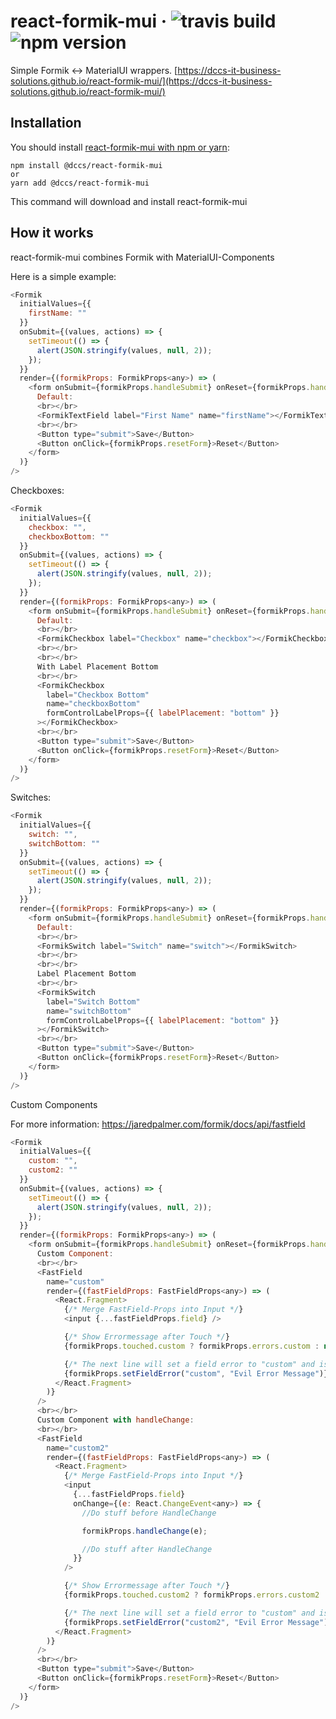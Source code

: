 # react-formik-mui &middot; ![travis build](https://img.shields.io/travis/DCCS-IT-Business-Solutions/react-formik-mui.svg) ![npm version](https://img.shields.io/npm/v/@dccs/react-formik-mui.svg)

Simple Formik <-> MaterialUI wrappers. [https://dccs-it-business-solutions.github.io/react-formik-mui/](https://dccs-it-business-solutions.github.io/react-formik-mui/)

## Installation

You should install [react-formik-mui with npm or yarn](https://www.npmjs.com/package/@dccs/react-formik-mui):

    npm install @dccs/react-formik-mui
    or
    yarn add @dccs/react-formik-mui

This command will download and install react-formik-mui

## How it works

react-formik-mui combines Formik with MaterialUI-Components

Here is a simple example:

```javascript
<Formik
  initialValues={{
    firstName: ""
  }}
  onSubmit={(values, actions) => {
    setTimeout(() => {
      alert(JSON.stringify(values, null, 2));
    });
  }}
  render={(formikProps: FormikProps<any>) => (
    <form onSubmit={formikProps.handleSubmit} onReset={formikProps.handleReset}>
      Default:
      <br></br>
      <FormikTextField label="First Name" name="firstName"></FormikTextField>
      <br></br>
      <Button type="submit">Save</Button>
      <Button onClick={formikProps.resetForm}>Reset</Button>
    </form>
  )}
/>
```

Checkboxes:

```javascript
<Formik
  initialValues={{
    checkbox: "",
    checkboxBottom: ""
  }}
  onSubmit={(values, actions) => {
    setTimeout(() => {
      alert(JSON.stringify(values, null, 2));
    });
  }}
  render={(formikProps: FormikProps<any>) => (
    <form onSubmit={formikProps.handleSubmit} onReset={formikProps.handleReset}>
      Default:
      <br></br>
      <FormikCheckbox label="Checkbox" name="checkbox"></FormikCheckbox>
      <br></br>
      <br></br>
      With Label Placement Bottom
      <br></br>
      <FormikCheckbox
        label="Checkbox Bottom"
        name="checkboxBottom"
        formControlLabelProps={{ labelPlacement: "bottom" }}
      ></FormikCheckbox>
      <br></br>
      <Button type="submit">Save</Button>
      <Button onClick={formikProps.resetForm}>Reset</Button>
    </form>
  )}
/>
```

Switches:

```javascript
<Formik
  initialValues={{
    switch: "",
    switchBottom: ""
  }}
  onSubmit={(values, actions) => {
    setTimeout(() => {
      alert(JSON.stringify(values, null, 2));
    });
  }}
  render={(formikProps: FormikProps<any>) => (
    <form onSubmit={formikProps.handleSubmit} onReset={formikProps.handleReset}>
      Default:
      <br></br>
      <FormikSwitch label="Switch" name="switch"></FormikSwitch>
      <br></br>
      <br></br>
      Label Placement Bottom
      <br></br>
      <FormikSwitch
        label="Switch Bottom"
        name="switchBottom"
        formControlLabelProps={{ labelPlacement: "bottom" }}
      ></FormikSwitch>
      <br></br>
      <Button type="submit">Save</Button>
      <Button onClick={formikProps.resetForm}>Reset</Button>
    </form>
  )}
/>
```

Custom Components

For more information: https://jaredpalmer.com/formik/docs/api/fastfield

```javascript
<Formik
  initialValues={{
    custom: "",
    custom2: ""
  }}
  onSubmit={(values, actions) => {
    setTimeout(() => {
      alert(JSON.stringify(values, null, 2));
    });
  }}
  render={(formikProps: FormikProps<any>) => (
    <form onSubmit={formikProps.handleSubmit} onReset={formikProps.handleReset}>
      Custom Component:
      <br></br>
      <FastField
        name="custom"
        render={(fastFieldProps: FastFieldProps<any>) => (
          <React.Fragment>
            {/* Merge FastField-Props into Input */}
            <input {...fastFieldProps.field} />

            {/* Show Errormessage after Touch */}
            {formikProps.touched.custom ? formikProps.errors.custom : null}

            {/* The next line will set a field error to "custom" and is only to demonstrate the error message*/}
            {formikProps.setFieldError("custom", "Evil Error Message")}
          </React.Fragment>
        )}
      />
      <br></br>
      Custom Component with handleChange:
      <br></br>
      <FastField
        name="custom2"
        render={(fastFieldProps: FastFieldProps<any>) => (
          <React.Fragment>
            {/* Merge FastField-Props into Input */}
            <input
              {...fastFieldProps.field}
              onChange={(e: React.ChangeEvent<any>) => {
                //Do stuff before HandleChange

                formikProps.handleChange(e);

                //Do stuff after HandleChange
              }}
            />

            {/* Show Errormessage after Touch */}
            {formikProps.touched.custom2 ? formikProps.errors.custom2 : null}

            {/* The next line will set a field error to "custom" and is only to demonstrate the error message*/}
            {formikProps.setFieldError("custom2", "Evil Error Message")}
          </React.Fragment>
        )}
      />
      <br></br>
      <Button type="submit">Save</Button>
      <Button onClick={formikProps.resetForm}>Reset</Button>
    </form>
  )}
/>
```
